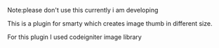 Note:please don't use this currently i am developing 

This is a plugin for smarty which creates image thumb in different size.

For this plugin I used codeigniter image library 
